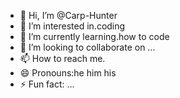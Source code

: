 - 👋 Hi, I’m @Carp-Hunter
- 👀 I’m interested in.coding
- 🌱 I’m currently learning.how to code 
- 💞️ I’m looking to collaborate on ...
- 📫 How to reach me.
- 😄 Pronouns:he him his
- ⚡ Fun fact: ...

<!---
Carp-Hunter/Carp-Hunter is a ✨ special ✨ repository because its `README.md` (this file) appears on your GitHub profile.
You can click the Preview link to take a look at your changes.
--->
